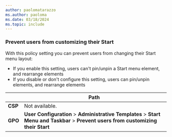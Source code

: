 ```yaml
---
author: paolomatarazzo
ms.author: paoloma
ms.date: 03/18/2024
ms.topic: include
---
```


### Prevent users from customizing their Start

With this policy setting you can prevent users from changing their Start menu layout:

- If you enable this setting, users can't pin/unpin a Start menu element, and rearrange elements
- If you disable or don't configure this setting, users can pin/unpin elements, and rearrange elements

|  | Path |
|--|--|
| **CSP** | Not available. |
| **GPO** | **User Configuration** > **Administrative Templates** > **Start Menu and Taskbar** > **Prevent users from customizing their Start**|

